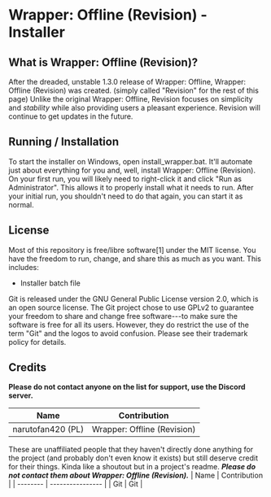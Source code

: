 # Wrapper: Offline (Revision) - Installer

## What is Wrapper: Offline (Revision)?
After the dreaded, unstable 1.3.0 release of Wrapper: Offline, Wrapper: Offline (Revision) was created. (simply called "Revision" for the rest of this page) Unlike the original Wrapper: Offline, Revision focuses on simplicity and *stability* while also providing users a pleasant experience. Revision will continue to get updates in the future.

## Running / Installation
To start the installer on Windows, open install_wrapper.bat. It'll automate just about everything for you and, well, install Wrapper: Offline (Revision). On your first run, you will likely need to right-click it and click "Run as Administrator". This allows it to properly install what it needs to run. After your initial run, you shouldn't need to do that again, you can start it as normal.

## License
Most of this repository is free/libre software[1] under the MIT license. You have the freedom to run, change, and share this as much as you want.
This includes:
  - Installer batch file

Git is released under the GNU General Public License version 2.0, which is an open source license. The Git project chose to use GPLv2 to guarantee your freedom to share and change free software---to make sure the software is free for all its users. However, they do restrict the use of the term "Git" and the logos to avoid confusion. Please see their trademark policy for details.

## Credits
**Please do not contact anyone on the list for support, use the Discord server.**

| Name             | Contribution                                           |
| ---------------- | ------------------------------------------------------ |
| narutofan420 (PL)| Wrapper: Offline (Revision)                            |

These are unaffiliated people that they haven't directly done anything for the project (and probably don't even know it exists) but still deserve credit for their things. Kinda like a shoutout but in a project's readme. ***Please do not contact them about Wrapper: Offline (Revision).***
| Name     | Contribution     |
| -------- | ---------------- |
| Git      | Git              |

